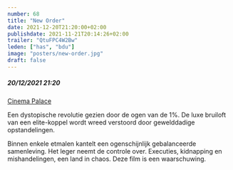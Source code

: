 ```yaml
---
number: 68
title: "New Order"
date: 2021-12-20T21:20:00+02:00
publishdate: 2021-11-21T20:14:26+02:00
trailer: "QtuFPC4W2Bw"
leden: ["has", "bdu"]
image: "posters/new-order.jpg"
draft: false
---
```


##### 20/12/2021 21:20

[Cinema Palace](https://cinema-palace.be/nl/film/new-order-nuevo-orden)

Een dystopische revolutie gezien door de ogen van de 1%. De luxe bruiloft van een elite-koppel wordt
wreed verstoord door gewelddadige opstandelingen.
<!--more-->
Binnen enkele etmalen kantelt een ogenschijnlijk gebalanceerde samenleving.
Het leger neemt de controle over. Executies, kidnapping en mishandelingen,
een land in chaos. Deze film is een waarschuwing.
